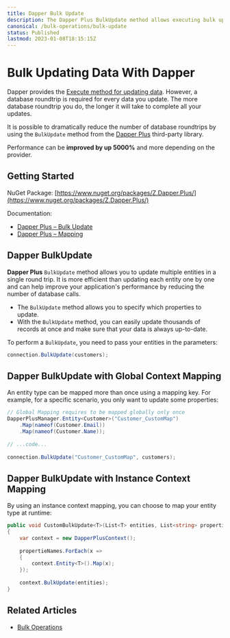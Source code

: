 ```yaml
---
title: Dapper Bulk Update
description: The Dapper Plus BulkUpdate method allows executing bulk updates in a single database call. Performance can be improved by up 5000% and more.
canonical: /bulk-operations/bulk-update
status: Published
lastmod: 2023-01-08T18:15:15Z
---
```


# Bulk Updating Data With Dapper

Dapper provides the [Execute method for updating data](https://www.learndapper.com/non-query#dapper-update). However, a database roundtrip is required for every data you update. The more database roundtrip you do, the longer it will take to complete all your updates.

It is possible to dramatically reduce the number of database roundtrips by using the `BulkUpdate` method from the [Dapper Plus](https://dapper-plus.net/) third-party library.

Performance can be **improved by up 5000%** and more depending on the provider.

## Getting Started

NuGet Package: [https://www.nuget.org/packages/Z.Dapper.Plus/](https://www.nuget.org/packages/Z.Dapper.Plus/)

Documentation:

- [Dapper Plus – Bulk Update](https://dapper-plus.net/bulk-update)
- [Dapper Plus – Mapping](https://dapper-plus.net/getting-started-mapping)

## Dapper BulkUpdate

**Dapper Plus** `BulkUpdate` method allows you to update multiple entities in a single round trip. It is more efficient than updating each entity one by one and can help improve your application's performance by reducing the number of database calls. 

 - The `BulkUpdate` method allows you to specify which properties to update.
 - With the `BulkUpdate` method, you can easily update thousands of records at once and make sure that your data is always up-to-date. 

To perform a `BulkUpdate`, you need to pass your entities in the parameters:

```csharp
connection.BulkUpdate(customers);
```

## Dapper BulkUpdate with Global Context Mapping

An entity type can be mapped more than once using a mapping key. For example, for a specific scenario, you only want to update some properties:

```csharp
// Global Mapping requires to be mapped globally only once
DapperPlusManager.Entity<Customer>("Customer_CustomMap")
	.Map(nameof(Customer.Email))
	.Map(nameof(Customer.Name));
 
// ...code...
 
connection.BulkUpdate("Customer_CustomMap", customers);
```

## Dapper BulkUpdate with Instance Context Mapping

By using an instance context mapping, you can choose to map your entity type at runtime:

```csharp
public void CustomBulkUpdate<T>(List<T> entities, List<string> propertieNames) where T : class
{
	var context = new DapperPlusContext();
	
	propertieNames.ForEach(x =>
	{
		context.Entity<T>().Map(x);
	});
	
	context.BulkUpdate(entities);
}
```

## Related Articles

- [Bulk Operations](/bulk-operations)
